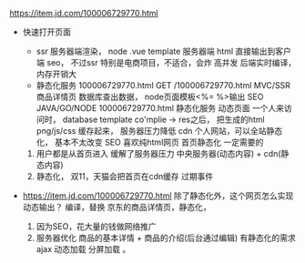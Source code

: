 https://item.jd.com/100006729770.html

- 快速打开页面  
  - ssr 服务器端渲染， node  .vue template 服务器端 html 直接输出到客户端  seo， 
    不过ssr 特别是电商项目，不适合，会炸  高并发  后端实时编译，内存开销大
  - 静态化服务 100006729770.html
    GET /100006729770.html    MVC/SSR  商品详情页  数据库查出数据， node页面模板<%= %>输出
    SEO JAVA/GO/NODE
    100006729770.html  静态化服务  动态页面
      一个人来访问时， database template co'mplie -> res之后，
      把生成的html png/js/css 缓存起来， 服务器压力降低  cdn
    个人网站，可以全站静态化， 基本不太改变  SEO 喜欢纯html网页
  首页静态化 一定需要的
  1. 用户都是从首页进入   缓解了服务器压力  中央服务器(动态内容) + cdn(静态内容)
  2. 静态化， 双11，天猫会把首页在cdn缓存 过期事件

- https://item.jd.com/100006729770.html  除了静态化外，这个网页怎么实现动态输出？
  编译，替换
  京东的商品详情页，静态化，
    1. 因为SEO，花大量的钱做网络推广
    2. 服务器优化
    商品的基本详情 + 商品的介绍(后台通过编辑) 有静态化的需求
    ajax 动态加载
    分屏加载
    。